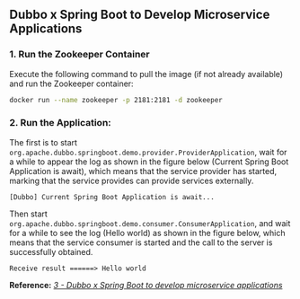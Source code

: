 ## Dubbo x Spring Boot to Develop Microservice Applications

### 1. Run the Zookeeper Container
Execute the following command to pull the image (if not already available) and run the Zookeeper container:

```bash
docker run --name zookeeper -p 2181:2181 -d zookeeper
```

### 2. Run the Application:
The first is to start `org.apache.dubbo.springboot.demo.provider.ProviderApplication`, 
wait for a while to appear the log as shown in the figure below (Current Spring Boot Application is await), 
which means that the service provider has started, 
marking that the service provides can provide services externally.


```text
[Dubbo] Current Spring Boot Application is await...
```

Then start `org.apache.dubbo.springboot.demo.consumer.ConsumerApplication`, 
and wait for a while to see the log (Hello world) as shown in the figure below, 
which means that the service consumer is started and the call to the server is successfully obtained.

```text
Receive result ======> Hello world
```

**Reference:** *[3 - Dubbo x Spring Boot to develop microservice applications](https://dubbo.apache.org/en/docs3-v2/java-sdk/quick-start/spring-boot/)*